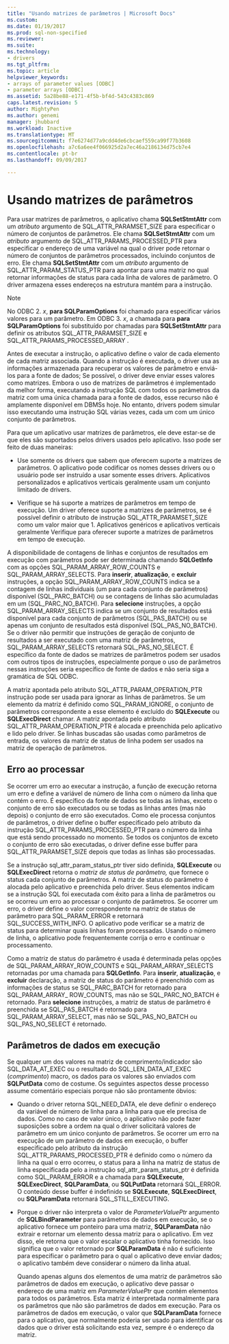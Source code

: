 ```yaml
---
title: "Usando matrizes de parâmetros | Microsoft Docs"
ms.custom: 
ms.date: 01/19/2017
ms.prod: sql-non-specified
ms.reviewer: 
ms.suite: 
ms.technology:
- drivers
ms.tgt_pltfrm: 
ms.topic: article
helpviewer_keywords:
- arrays of parameter values [ODBC]
- parameter arrays [ODBC]
ms.assetid: 5a28be88-e171-4f5b-bf4d-543c4383c869
caps.latest.revision: 5
author: MightyPen
ms.author: genemi
manager: jhubbard
ms.workload: Inactive
ms.translationtype: MT
ms.sourcegitcommit: f7e6274d77a9cdd4de6cbcaef559ca99f77b3608
ms.openlocfilehash: a7c6a6ee4f066925d2a7ec46a2186134d75cb7e4
ms.contentlocale: pt-br
ms.lasthandoff: 09/09/2017

---
```

# <a name="using-arrays-of-parameters"></a>Usando matrizes de parâmetros
Para usar matrizes de parâmetros, o aplicativo chama **SQLSetStmtAttr** com um *atributo* argumento de SQL_ATTR_PARAMSET_SIZE para especificar o número de conjuntos de parâmetros. Ele chama **SQLSetStmtAttr** com um *atributo* argumento de SQL_ATTR_PARAMS_PROCESSED_PTR para especificar o endereço de uma variável na qual o driver pode retornar o número de conjuntos de parâmetros processados, incluindo conjuntos de erro. Ele chama **SQLSetStmtAttr** com um *atributo* argumento de SQL_ATTR_PARAM_STATUS_PTR para apontar para uma matriz no qual retornar informações de status para cada linha de valores de parâmetro. O driver armazena esses endereços na estrutura mantém para a instrução.  
  
> [!NOTE]  
>  No ODBC 2. *x*, **para SQLParamOptions** foi chamado para especificar vários valores para um parâmetro. Em ODBC 3. *x*, a chamada para **para SQLParamOptions** foi substituído por chamadas para **SQLSetStmtAttr** para definir os atributos SQL_ATTR_PARAMSET_SIZE e SQL_ATTR_PARAMS_PROCESSED_ARRAY .  
  
 Antes de executar a instrução, o aplicativo define o valor de cada elemento de cada matriz associada. Quando a instrução é executada, o driver usa as informações armazenada para recuperar os valores de parâmetro e enviá-los para a fonte de dados; Se possível, o driver deve enviar esses valores como matrizes. Embora o uso de matrizes de parâmetros é implementado da melhor forma, executando a instrução SQL com todos os parâmetros da matriz com uma única chamada para a fonte de dados, esse recurso não é amplamente disponível em DBMSs hoje. No entanto, drivers podem simular isso executando uma instrução SQL várias vezes, cada um com um único conjunto de parâmetros.  
  
 Para que um aplicativo usar matrizes de parâmetros, ele deve estar-se de que eles são suportados pelos drivers usados pelo aplicativo. Isso pode ser feito de duas maneiras:  
  
-   Use somente os drivers que sabem que oferecem suporte a matrizes de parâmetros. O aplicativo pode codificar os nomes desses drivers ou o usuário pode ser instruído a usar somente esses drivers. Aplicativos personalizados e aplicativos verticais geralmente usam um conjunto limitado de drivers.  
  
-   Verifique se há suporte a matrizes de parâmetros em tempo de execução. Um driver oferece suporte a matrizes de parâmetros, se é possível definir o atributo de instrução SQL_ATTR_PARAMSET_SIZE como um valor maior que 1. Aplicativos genéricos e aplicativos verticais geralmente Verifique para oferecer suporte a matrizes de parâmetros em tempo de execução.  
  
 A disponibilidade de contagens de linhas e conjuntos de resultados em execução com parâmetros pode ser determinada chamando **SQLGetInfo** com as opções SQL_PARAM_ARRAY_ROW_COUNTS e SQL_PARAM_ARRAY_SELECTS. Para **inserir**, **atualização**, e **excluir** instruções, a opção SQL_PARAM_ARRAY_ROW_COUNTS indica se a contagem de linhas individuais (um para cada conjunto de parâmetros) disponível (SQL_PARC_BATCH) ou se contagens de linhas são acumuladas em um (SQL_PARC_NO_BATCH). Para **selecione** instruções, a opção SQL_PARAM_ARRAY_SELECTS indica se um conjunto de resultados está disponível para cada conjunto de parâmetros (SQL_PAS_BATCH) ou se apenas um conjunto de resultados está disponível (SQL_PAS_NO_BATCH). Se o driver não permitir que instruções de geração de conjunto de resultados a ser executado com uma matriz de parâmetros, SQL_PARAM_ARRAY_SELECTS retornará SQL_PAS_NO_SELECT. É específico da fonte de dados se matrizes de parâmetros podem ser usados com outros tipos de instruções, especialmente porque o uso de parâmetros nessas instruções seria específico de fonte de dados e não seria siga a gramática de SQL ODBC.  
  
 A matriz apontada pelo atributo SQL_ATTR_PARAM_OPERATION_PTR instrução pode ser usada para ignorar as linhas de parâmetros. Se um elemento da matriz é definido como SQL_PARAM_IGNORE, o conjunto de parâmetros correspondente a esse elemento é excluído do **SQLExecute** ou **SQLExecDirect** chamar. A matriz apontada pelo atributo SQL_ATTR_PARAM_OPERATION_PTR é alocada e preenchida pelo aplicativo e lido pelo driver. Se linhas buscadas são usadas como parâmetros de entrada, os valores da matriz de status de linha podem ser usados na matriz de operação de parâmetros.  
  
## <a name="error-processing"></a>Erro ao processar  
 Se ocorrer um erro ao executar a instrução, a função de execução retorna um erro e define a variável de número de linha com o número da linha que contém o erro. É específico da fonte de dados se todas as linhas, exceto o conjunto de erro são executados ou se todas as linhas antes (mas não depois) o conjunto de erro são executados. Como ele processa conjuntos de parâmetros, o driver define o buffer especificado pelo atributo da instrução SQL_ATTR_PARAMS_PROCESSED_PTR para o número da linha que está sendo processado no momento. Se todos os conjuntos de exceto o conjunto de erro são executadas, o driver define esse buffer para SQL_ATTR_PARAMSET_SIZE depois que todas as linhas são processadas.  
  
 Se a instrução sql_attr_param_status_ptr tiver sido definida, **SQLExecute** ou **SQLExecDirect** retorna o *matriz de status de parâmetro,* que fornece o status cada conjunto de parâmetros. A matriz de status do parâmetro é alocada pelo aplicativo e preenchida pelo driver. Seus elementos indicam se a instrução SQL foi executada com êxito para a linha de parâmetros ou se ocorreu um erro ao processar o conjunto de parâmetros. Se ocorrer um erro, o driver define o valor correspondente na matriz de status de parâmetro para SQL_PARAM_ERROR e retornará SQL_SUCCESS_WITH_INFO. O aplicativo pode verificar se a matriz de status para determinar quais linhas foram processadas. Usando o número de linha, o aplicativo pode frequentemente corrija o erro e continuar o processamento.  
  
 Como a matriz de status do parâmetro é usada é determinada pelas opções de SQL_PARAM_ARRAY_ROW_COUNTS e SQL_PARAM_ARRAY_SELECTS retornadas por uma chamada para **SQLGetInfo**. Para **inserir**, **atualização**, e **excluir** declaração, a matriz de status do parâmetro é preenchido com as informações de status se SQL_PARC_BATCH for retornado para SQL_PARAM_ARRAY_ ROW_COUNTS, mas não se SQL_PARC_NO_BATCH é retornado. Para **selecione** instruções, a matriz de status de parâmetro é preenchida se SQL_PAS_BATCH é retornado para SQL_PARAM_ARRAY_SELECT, mas não se SQL_PAS_NO_BATCH ou SQL_PAS_NO_SELECT é retornado.  
  
## <a name="data-at-execution-parameters"></a>Parâmetros de dados em execução  
 Se qualquer um dos valores na matriz de comprimento/indicador são SQL_DATA_AT_EXEC ou o resultado do SQL_LEN_DATA_AT_EXEC (*comprimento*) macro, os dados para os valores são enviados com **SQLPutData** como de costume. Os seguintes aspectos desse processo assume comentário especiais porque não são prontamente óbvios:  
  
-   Quando o driver retorna SQL_NEED_DATA, ele deve definir o endereço da variável de número de linha para a linha para que ele precisa de dados. Como no caso de valor único, o aplicativo não pode fazer suposições sobre a ordem na qual o driver solicitará valores de parâmetro em um único conjunto de parâmetros. Se ocorrer um erro na execução de um parâmetro de dados em execução, o buffer especificado pelo atributo da instrução SQL_ATTR_PARAMS_PROCESSED_PTR é definido como o número da linha na qual o erro ocorreu, o status para a linha na matriz de status de linha especificada pelo a instrução sql_attr_param_status_ptr é definida como SQL_PARAM_ERROR e a chamada para **SQLExecute**, **SQLExecDirect**, **SQLParamData**, ou  **SQLPutData** retornará SQL_ERROR. O conteúdo desse buffer é indefinido se **SQLExecute**, **SQLExecDirect**, ou **SQLParamData** retornará SQL_STILL_EXECUTING.  
  
-   Porque o driver não interpreta o valor de *ParameterValuePtr* argumento de **SQLBindParameter** para parâmetros de dados em execução, se o aplicativo fornece um ponteiro para uma matriz,  **SQLParamData** não extrair e retornar um elemento dessa matriz para o aplicativo. Em vez disso, ele retorna que o valor escalar o aplicativo tinha fornecido. Isso significa que o valor retornado por **SQLParamData** é não é suficiente para especificar o parâmetro para o qual o aplicativo deve enviar dados; o aplicativo também deve considerar o número da linha atual.  
  
     Quando apenas alguns dos elementos de uma matriz de parâmetros são parâmetros de dados em execução, o aplicativo deve passar o endereço de uma matriz em *ParameterValuePtr* que contém elementos para todos os parâmetros. Esta matriz é interpretada normalmente para os parâmetros que não são parâmetros de dados em execução. Para os parâmetros de dados em execução, o valor que **SQLParamData** fornece para o aplicativo, que normalmente poderia ser usado para identificar os dados que o driver está solicitando esta vez, sempre é o endereço da matriz.

